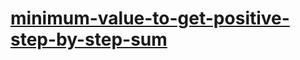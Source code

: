 # [minimum-value-to-get-positive-step-by-step-sum](https://leetcode-cn.com/problems/minimum-value-to-get-positive-step-by-step-sum)
